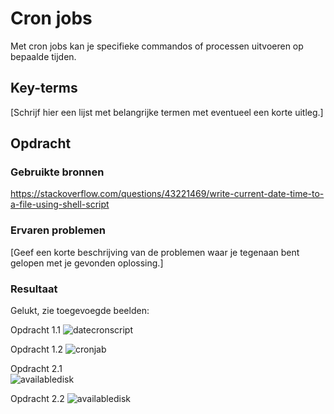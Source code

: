 # Cron jobs
Met cron jobs kan je specifieke commandos of processen uitvoeren op bepaalde tijden.

## Key-terms
[Schrijf hier een lijst met belangrijke termen met eventueel een korte uitleg.]

## Opdracht
### Gebruikte bronnen
https://stackoverflow.com/questions/43221469/write-current-date-time-to-a-file-using-shell-script

### Ervaren problemen
[Geef een korte beschrijving van de problemen waar je tegenaan bent gelopen met je gevonden oplossing.]

### Resultaat
Gelukt, zie toegevoegde beelden:

Opdracht 1.1
![datecronscript](https://user-images.githubusercontent.com/95615509/145189772-94b6fd20-fb3f-4f09-952c-0cfb9b0d504c.png)  

Opdracht 1.2
![cronjab](https://user-images.githubusercontent.com/95615509/145189816-2f70bde6-93d7-467d-901f-86f4a8829953.png)

Opdracht 2.1  
![availabledisk](https://user-images.githubusercontent.com/95615509/145196763-1ead64ae-8ac2-4014-84c6-14564b2b8fa9.png)

Opdracht 2.2
![availabledisk](https://user-images.githubusercontent.com/95615509/145196977-76538f6b-2835-482a-b747-391a52b5448c.png)
